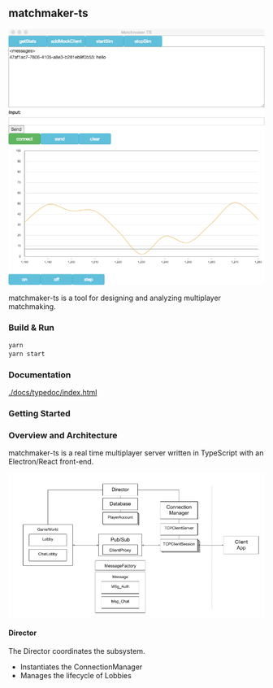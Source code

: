 ## matchmaker-ts

![matchmaker-ts](./docs/img/matchmaker-ts.png)

matchmaker-ts is a tool for designing and analyzing multiplayer matchmaking.  


### Build & Run

```bash
yarn
yarn start
```

### Documentation

[./docs/typedoc/index.html](./docs/typedoc/index.html)

### Getting Started


### Overview and Architecture

matchmaker-ts is a real time multiplayer server written in TypeScript with an Electron/React front-end.  

![matchmaker-ts-architecture](./docs/img/matchmaker-ts-architecture.png)

#### Director
The Director coordinates the subsystem.
- Instantiates the ConnectionManager
- Manages the lifecycle of Lobbies
